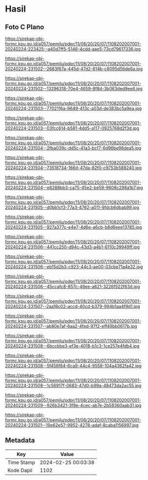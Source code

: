 # Hasil

## Foto C Plano

https://sirekap-obj-formc.kpu.go.id/a057/pemilu/pdpr/11/08/20/20/07/1108202007001-20240224-223425--a40d7ff5-5146-4cdd-aae5-73cd79617336.jpg

https://sirekap-obj-formc.kpu.go.id/a057/pemilu/pdpr/11/08/20/20/07/1108202007001-20240224-231502--2683f67a-445d-47d2-814b-c8095d56de6a.jpg

https://sirekap-obj-formc.kpu.go.id/a057/pemilu/pdpr/11/08/20/20/07/1108202007001-20240224-231502--13296318-70e4-4659-8f8d-3b063ded9ee6.jpg

https://sirekap-obj-formc.kpu.go.id/a057/pemilu/pdpr/11/08/20/20/07/1108202007001-20240224-231503--7702116a-9649-413c-a03d-de383bc5a9ea.jpg

https://sirekap-obj-formc.kpu.go.id/a057/pemilu/pdpr/11/08/20/20/07/1108202007001-20240224-231503--03fcc614-b581-4dd5-a117-0925768d2f3d.jpg

https://sirekap-obj-formc.kpu.go.id/a057/pemilu/pdpr/11/08/20/20/07/1108202007001-20240224-231504--2fba039c-dd5c-41a3-bcf7-6d96be98dea5.jpg

https://sirekap-obj-formc.kpu.go.id/a057/pemilu/pdpr/11/08/20/20/07/1108202007001-20240224-231504--73518734-166d-47da-82f0-c9753b588240.jpg

https://sirekap-obj-formc.kpu.go.id/a057/pemilu/pdpr/11/08/20/20/07/1108202007001-20240224-231504--e8288bb3-ca75-45e2-be59-9608c298a1b7.jpg

https://sirekap-obj-formc.kpu.go.id/a057/pemilu/pdpr/11/08/20/20/07/1108202007001-20240224-231505--d0bb1cf3-77a3-4762-a011-9fdcb6dbab99.jpg

https://sirekap-obj-formc.kpu.go.id/a057/pemilu/pdpr/11/08/20/20/07/1108202007001-20240224-231505--927a377c-e4e7-4d6e-a6cb-b8d6eee13785.jpg

https://sirekap-obj-formc.kpu.go.id/a057/pemilu/pdpr/11/08/20/20/07/1108202007001-20240224-231506--441cc250-d94c-43d3-a4b1-6110c39949ff.jpg

https://sirekap-obj-formc.kpu.go.id/a057/pemilu/pdpr/11/08/20/20/07/1108202007001-20240224-231506--eb15d2b3-c923-44c3-ae00-03cbe71a4e32.jpg

https://sirekap-obj-formc.kpu.go.id/a057/pemilu/pdpr/11/08/20/20/07/1108202007001-20240224-231506--45ccafc8-857c-46ee-a621-3226f522f63d.jpg

https://sirekap-obj-formc.kpu.go.id/a057/pemilu/pdpr/11/08/20/20/07/1108202007001-20240224-231507--2aa16c02-accd-40cd-b379-994b1aa4f9d1.jpg

https://sirekap-obj-formc.kpu.go.id/a057/pemilu/pdpr/11/08/20/20/07/1108202007001-20240224-231507--ab80e7af-6aa2-4fed-97f2-eff49bb0617b.jpg

https://sirekap-obj-formc.kpu.go.id/a057/pemilu/pdpr/11/08/20/20/07/1108202007001-20240224-231508--6bccbbe3-ef3e-4018-b1c3-1ce257e4fdb4.jpg

https://sirekap-obj-formc.kpu.go.id/a057/pemilu/pdpr/11/08/20/20/07/1108202007001-20240224-231508--5f456f84-6ca9-44c4-9558-104a4362fa42.jpg

https://sirekap-obj-formc.kpu.go.id/a057/pemilu/pdpr/11/08/20/20/07/1108202007001-20240224-231508--1c56917f-0683-47d0-b99a-48473da2ac55.jpg

https://sirekap-obj-formc.kpu.go.id/a057/pemilu/pdpr/11/08/20/20/07/1108202007001-20240224-231509--926b3421-3f9e-4cec-ab7e-2b58360aab31.jpg

https://sirekap-obj-formc.kpu.go.id/a057/pemilu/pdpr/11/08/20/20/07/1108202007001-20240224-231501--19e62e57-9952-4278-adaf-8caba1156997.jpg


## Metadata

| Key        | Value               |
| ---------- | ------------------- |
| Time Stamp | 2024-02-25 00:03:38 |
| Kode Dapil | 1102                |




